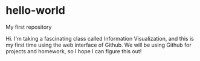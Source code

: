 # hello-world
My first repository

Hi.  I'm taking a fascinating class called Information Visualization, and this is my first time using the web interface of Github.
We will be using Github for projects and homework, so I hope I can figure this out!
